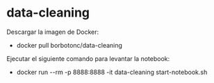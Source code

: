 # data-cleaning

Descargar la imagen de Docker:
- docker pull borbotonc/data-cleaning

Ejecutar el siguiente comando para levantar la notebook:
- docker run --rm  -p 8888:8888 -it data-cleaning  start-notebook.sh 
